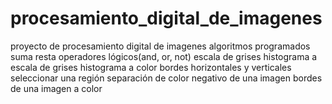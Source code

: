 # procesamiento_digital_de_imagenes
proyecto de procesamiento digital de imagenes
algoritmos programados
suma
resta
operadores lógicos(and, or, not)
escala de grises
histograma a escala de grises
histograma a color
bordes horizontales y verticales
seleccionar una región
separación de color
negativo de una imagen
bordes de una imagen a color

